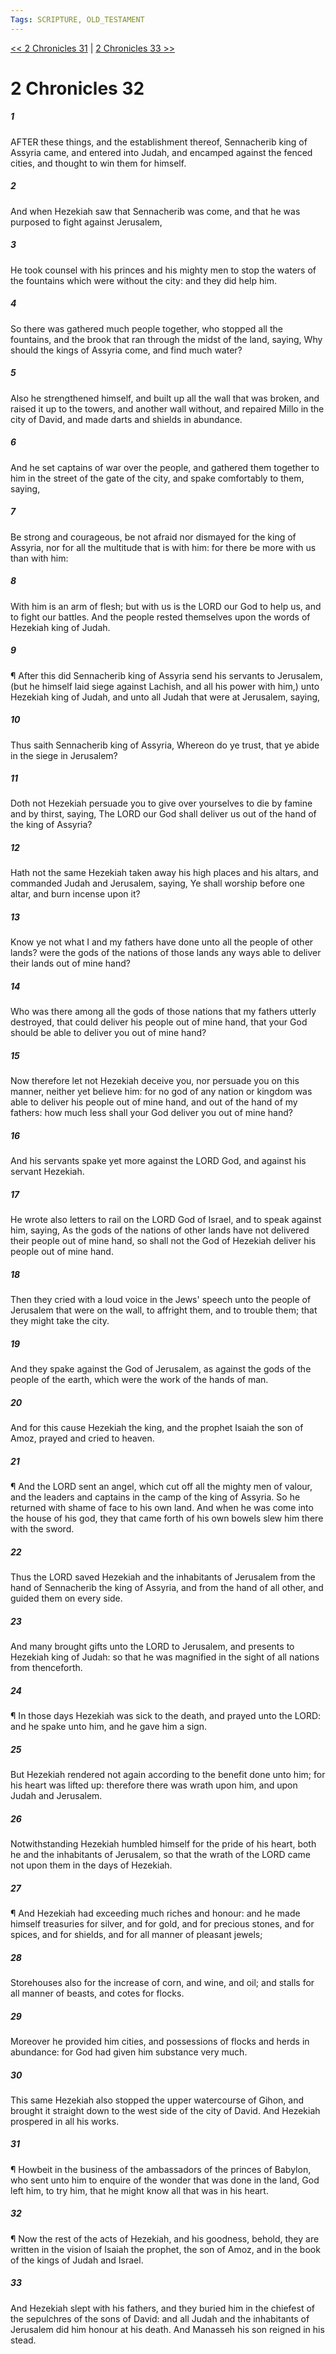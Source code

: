 ```yaml
---
Tags: SCRIPTURE, OLD_TESTAMENT
---
```


[<< 2 Chronicles 31](OLD_TESTAMENT/14_2_Chronicles/2_Chronicles_31.md) | [2 Chronicles 33 >>](OLD_TESTAMENT/14_2_Chronicles/2_Chronicles_33.md)

# 2 Chronicles 32

##### 1

AFTER these things, and the establishment thereof, Sennacherib king of Assyria came, and entered into Judah, and encamped against the fenced cities, and thought to win them for himself.

##### 2

And when Hezekiah saw that Sennacherib was come, and that he was purposed to fight against Jerusalem,

##### 3

He took counsel with his princes and his mighty men to stop the waters of the fountains which were without the city: and they did help him.

##### 4

So there was gathered much people together, who stopped all the fountains, and the brook that ran through the midst of the land, saying, Why should the kings of Assyria come, and find much water?

##### 5

Also he strengthened himself, and built up all the wall that was broken, and raised it up to the towers, and another wall without, and repaired Millo in the city of David, and made darts and shields in abundance.

##### 6

And he set captains of war over the people, and gathered them together to him in the street of the gate of the city, and spake comfortably to them, saying,

##### 7

Be strong and courageous, be not afraid nor dismayed for the king of Assyria, nor for all the multitude that is with him: for there be more with us than with him:

##### 8

With him is an arm of flesh; but with us is the LORD our God to help us, and to fight our battles. And the people rested themselves upon the words of Hezekiah king of Judah.

##### 9

¶ After this did Sennacherib king of Assyria send his servants to Jerusalem, (but he himself laid siege against Lachish, and all his power with him,) unto Hezekiah king of Judah, and unto all Judah that were at Jerusalem, saying,

##### 10

Thus saith Sennacherib king of Assyria, Whereon do ye trust, that ye abide in the siege in Jerusalem?

##### 11

Doth not Hezekiah persuade you to give over yourselves to die by famine and by thirst, saying, The LORD our God shall deliver us out of the hand of the king of Assyria?

##### 12

Hath not the same Hezekiah taken away his high places and his altars, and commanded Judah and Jerusalem, saying, Ye shall worship before one altar, and burn incense upon it?

##### 13

Know ye not what I and my fathers have done unto all the people of other lands? were the gods of the nations of those lands any ways able to deliver their lands out of mine hand?

##### 14

Who was there among all the gods of those nations that my fathers utterly destroyed, that could deliver his people out of mine hand, that your God should be able to deliver you out of mine hand?

##### 15

Now therefore let not Hezekiah deceive you, nor persuade you on this manner, neither yet believe him: for no god of any nation or kingdom was able to deliver his people out of mine hand, and out of the hand of my fathers: how much less shall your God deliver you out of mine hand?

##### 16

And his servants spake yet more against the LORD God, and against his servant Hezekiah.

##### 17

He wrote also letters to rail on the LORD God of Israel, and to speak against him, saying, As the gods of the nations of other lands have not delivered their people out of mine hand, so shall not the God of Hezekiah deliver his people out of mine hand.

##### 18

Then they cried with a loud voice in the Jews' speech unto the people of Jerusalem that were on the wall, to affright them, and to trouble them; that they might take the city.

##### 19

And they spake against the God of Jerusalem, as against the gods of the people of the earth, which were the work of the hands of man.

##### 20

And for this cause Hezekiah the king, and the prophet Isaiah the son of Amoz, prayed and cried to heaven.

##### 21

¶ And the LORD sent an angel, which cut off all the mighty men of valour, and the leaders and captains in the camp of the king of Assyria. So he returned with shame of face to his own land. And when he was come into the house of his god, they that came forth of his own bowels slew him there with the sword.

##### 22

Thus the LORD saved Hezekiah and the inhabitants of Jerusalem from the hand of Sennacherib the king of Assyria, and from the hand of all other, and guided them on every side.

##### 23

And many brought gifts unto the LORD to Jerusalem, and presents to Hezekiah king of Judah: so that he was magnified in the sight of all nations from thenceforth.

##### 24

¶ In those days Hezekiah was sick to the death, and prayed unto the LORD: and he spake unto him, and he gave him a sign.

##### 25

But Hezekiah rendered not again according to the benefit done unto him; for his heart was lifted up: therefore there was wrath upon him, and upon Judah and Jerusalem.

##### 26

Notwithstanding Hezekiah humbled himself for the pride of his heart, both he and the inhabitants of Jerusalem, so that the wrath of the LORD came not upon them in the days of Hezekiah.

##### 27

¶ And Hezekiah had exceeding much riches and honour: and he made himself treasuries for silver, and for gold, and for precious stones, and for spices, and for shields, and for all manner of pleasant jewels;

##### 28

Storehouses also for the increase of corn, and wine, and oil; and stalls for all manner of beasts, and cotes for flocks.

##### 29

Moreover he provided him cities, and possessions of flocks and herds in abundance: for God had given him substance very much.

##### 30

This same Hezekiah also stopped the upper watercourse of Gihon, and brought it straight down to the west side of the city of David. And Hezekiah prospered in all his works.

##### 31

¶ Howbeit in the business of the ambassadors of the princes of Babylon, who sent unto him to enquire of the wonder that was done in the land, God left him, to try him, that he might know all that was in his heart.

##### 32

¶ Now the rest of the acts of Hezekiah, and his goodness, behold, they are written in the vision of Isaiah the prophet, the son of Amoz, and in the book of the kings of Judah and Israel.

##### 33

And Hezekiah slept with his fathers, and they buried him in the chiefest of the sepulchres of the sons of David: and all Judah and the inhabitants of Jerusalem did him honour at his death. And Manasseh his son reigned in his stead.
